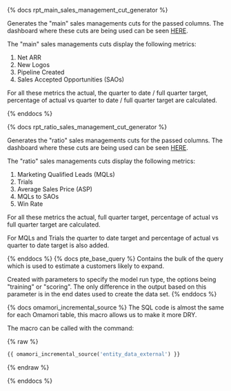 {% docs rpt_main_sales_management_cut_generator %}

Generates the "main" sales managements cuts for the passed columns. The dashboard where these cuts are being used can be seen [HERE](https://app.periscopedata.com/app/gitlab/828239/TD:-Sales-Funnel-Management-View---Preloaded-Cuts).

The "main" sales managements cuts display the following metrics:

1. Net ARR
1. New Logos
1. Pipeline Created
1. Sales Accepted Opportunities (SAOs)

For all these metrics the actual, the quarter to date / full quarter target, percentage of actual vs quarter to date / full quarter target are calculated.

{% enddocs %}

{% docs rpt_ratio_sales_management_cut_generator %}

Generates the "ratio" sales managements cuts for the passed columns. The dashboard where these cuts are being used can be seen [HERE](https://app.periscopedata.com/app/gitlab/828239/TD:-Sales-Funnel-Management-View---Preloaded-Cuts).

The "ratio" sales managements cuts display the following metrics:

1. Marketing Qualified Leads (MQLs)
1. Trials
1. Average Sales Price (ASP)
1. MQLs to SAOs
1. Win Rate

For all these metrics the actual, full quarter target, percentage of actual vs full quarter target are calculated.

For MQLs and Trials the quarter to date target and percentage of actual vs quarter to date target is also added.

{% enddocs %}
{% docs pte_base_query %}
Contains the bulk of the query which is used to estimate a customers likely to expand. 

Created with parameters to specify the model run type, the options being "training" or "scoring". The only difference in the output based on this parameter is in the end dates used to create the data set. 
{% enddocs %}

{% docs omamori_incremental_source %}
The SQL code is almost the same for each Omamori table, this macro allows us to make it more DRY.

The macro can be called with the command:

{% raw %}
```sql
{{ omamori_incremental_source('entity_data_external') }}
```
{% endraw %}

{% enddocs %}
